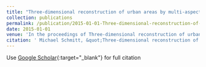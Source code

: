 ```yaml
---
title: "Three-dimensional reconstruction of urban areas by multi-aspect TomoSAR data fusion"
collection: publications
permalink: /publication/2015-01-01-Three-dimensional-reconstruction-of-urban-areas-by-multi-aspect-TomoSAR-data-fusion
date: 2015-01-01
venue: 'In the proceedings of Three-dimensional reconstruction of urban areas by multi-aspect TomoSAR data fusion'
citation: ' Michael Schmitt, &quot;Three-dimensional reconstruction of urban areas by multi-aspect TomoSAR data fusion.&quot; In the proceedings of Three-dimensional reconstruction of urban areas by multi-aspect TomoSAR data fusion, 2015.'
---
```

Use [Google Scholar](https://scholar.google.com/scholar?q=Three+dimensional+reconstruction+of+urban+areas+by+multi+aspect+TomoSAR+data+fusion){:target="_blank"} for full citation